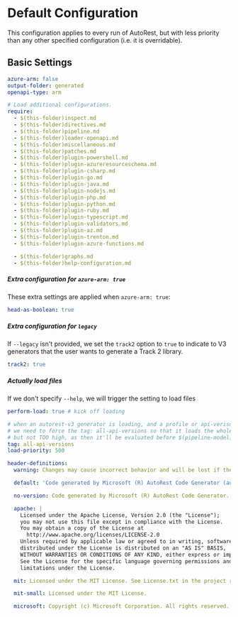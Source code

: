 # Default Configuration

This configuration applies to every run of AutoRest, but with less priority than any other specified configuration (i.e. it is overridable).

## Basic Settings

``` yaml
azure-arm: false
output-folder: generated
openapi-type: arm

# Load additional configurations.
require:
  - $(this-folder)inspect.md
  - $(this-folder)directives.md
  - $(this-folder)pipeline.md
  - $(this-folder)loader-openapi.md
  - $(this-folder)miscellaneous.md
  - $(this-folder)patches.md
  - $(this-folder)plugin-powershell.md
  - $(this-folder)plugin-azureresourceschema.md
  - $(this-folder)plugin-csharp.md
  - $(this-folder)plugin-go.md
  - $(this-folder)plugin-java.md
  - $(this-folder)plugin-nodejs.md
  - $(this-folder)plugin-php.md
  - $(this-folder)plugin-python.md
  - $(this-folder)plugin-ruby.md
  - $(this-folder)plugin-typescript.md
  - $(this-folder)plugin-validators.md
  - $(this-folder)plugin-az.md
  - $(this-folder)plugin-trenton.md
  - $(this-folder)plugin-azure-functions.md

  - $(this-folder)graphs.md
  - $(this-folder)help-configuration.md
```

##### Extra configuration for `azure-arm: true`

These extra settings are applied when `azure-arm: true`:

``` yaml $(azure-arm)
head-as-boolean: true
```

##### Extra configuration for `legacy `

If `--legacy` isn't provided, we set the `track2` option to `true` to indicate
to V3 generators that the user wants to generate a Track 2 library.

``` yaml !$(legacy)
track2: true
```

##### Actually load files

If we don't specify `--help`, we will trigger the setting to load files

``` yaml !$(help)
perform-load: true # kick off loading
```

``` yaml enableAllVersionsMode()
# when an autorest-v3 generator is loading, and a profile or api-verison is specified,
# we need to force the tag: all-api-versions so that it loads the whole api set.
# but not TOO high, as then it'll be evaluated before $(pipeline-model)
tag: all-api-versions
load-priority: 500
```

``` yaml
header-definitions:
  warning: Changes may cause incorrect behavior and will be lost if the code is regenerated.

  default: 'Code generated by Microsoft (R) AutoRest Code Generator (autorest: {core}, generator: {generator})'

  no-version: Code generated by Microsoft (R) AutoRest Code Generator.

  apache: |
    Licensed under the Apache License, Version 2.0 (the "License");
    you may not use this file except in compliance with the License.
    You may obtain a copy of the License at
      http://www.apache.org/licenses/LICENSE-2.0
    Unless required by applicable law or agreed to in writing, software
    distributed under the License is distributed on an "AS IS" BASIS,
    WITHOUT WARRANTIES OR CONDITIONS OF ANY KIND, either express or implied.
    See the License for the specific language governing permissions and
    limitations under the License.

  mit: Licensed under the MIT License. See License.txt in the project root for license information.

  mit-small: Licensed under the MIT License.

  microsoft: Copyright (c) Microsoft Corporation. All rights reserved.


